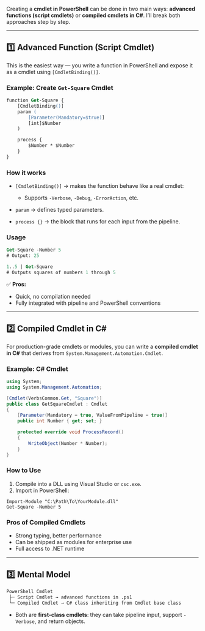 Creating a **cmdlet in PowerShell** can be done in two main ways: **advanced functions (script cmdlets)** or **compiled cmdlets in C#**. I’ll break both approaches step by step.

---

## 1️⃣ **Advanced Function (Script Cmdlet)**

This is the easiest way — you write a function in PowerShell and expose it as a cmdlet using `[CmdletBinding()]`.

### Example: Create `Get-Square` Cmdlet

```ps
function Get-Square {
    [CmdletBinding()]
    param (
        [Parameter(Mandatory=$true)]
        [int]$Number
    )

    process {
        $Number * $Number
    }
}

```

### How it works

- `[CmdletBinding()]` → makes the function behave like a real cmdlet:
    - Supports `-Verbose`, `-Debug`, `-ErrorAction`, etc.
        
- `param` → defines typed parameters.
- `process {}` → the block that runs for each input from the pipeline.
    

### Usage

```ps
Get-Square -Number 5
# Output: 25

1..5 | Get-Square
# Outputs squares of numbers 1 through 5

```

✅ **Pros:**

- Quick, no compilation needed
- Fully integrated with pipeline and PowerShell conventions
    

---

## 2️⃣ **Compiled Cmdlet in C#**

For production-grade cmdlets or modules, you can write a **compiled cmdlet in C#** that derives from `System.Management.Automation.Cmdlet`.

### Example: C# Cmdlet

```cs
using System;
using System.Management.Automation;

[Cmdlet(VerbsCommon.Get, "Square")]
public class GetSquareCmdlet : Cmdlet
{
    [Parameter(Mandatory = true, ValueFromPipeline = true)]
    public int Number { get; set; }

    protected override void ProcessRecord()
    {
        WriteObject(Number * Number);
    }
}

```

### How to Use

1. Compile into a DLL using Visual Studio or `csc.exe`.
2. Import in PowerShell:
    

```psh
Import-Module "C:\Path\To\YourModule.dll"
Get-Square -Number 5

```

### Pros of Compiled Cmdlets

- Strong typing, better performance
- Can be shipped as modules for enterprise use
- Full access to .NET runtime
    

---

## 3️⃣ **Mental Model**

```txt
PowerShell Cmdlet
 ├─ Script Cmdlet → advanced functions in .ps1
 └─ Compiled Cmdlet → C# class inheriting from Cmdlet base class

```

- Both are **first-class cmdlets**: they can take pipeline input, support `-Verbose`, and return objects.